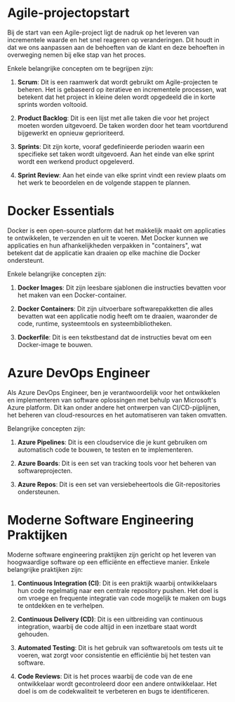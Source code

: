 # Agile-projectopstart

Bij de start van een Agile-project ligt de nadruk op het leveren van incrementele waarde en het snel reageren op veranderingen. Dit houdt in dat we ons aanpassen aan de behoeften van de klant en deze behoeften in overweging nemen bij elke stap van het proces.

Enkele belangrijke concepten om te begrijpen zijn:

1. **Scrum**: Dit is een raamwerk dat wordt gebruikt om Agile-projecten te beheren. Het is gebaseerd op iteratieve en incrementele processen, wat betekent dat het project in kleine delen wordt opgedeeld die in korte sprints worden voltooid.

2. **Product Backlog**: Dit is een lijst met alle taken die voor het project moeten worden uitgevoerd. De taken worden door het team voortdurend bijgewerkt en opnieuw geprioriteerd.

3. **Sprints**: Dit zijn korte, vooraf gedefinieerde perioden waarin een specifieke set taken wordt uitgevoerd. Aan het einde van elke sprint wordt een werkend product opgeleverd.

4. **Sprint Review**: Aan het einde van elke sprint vindt een review plaats om het werk te beoordelen en de volgende stappen te plannen.

# Docker Essentials

Docker is een open-source platform dat het makkelijk maakt om applicaties te ontwikkelen, te verzenden en uit te voeren. Met Docker kunnen we applicaties en hun afhankelijkheden verpakken in "containers", wat betekent dat de applicatie kan draaien op elke machine die Docker ondersteunt.

Enkele belangrijke concepten zijn:

1. **Docker Images**: Dit zijn leesbare sjablonen die instructies bevatten voor het maken van een Docker-container.

2. **Docker Containers**: Dit zijn uitvoerbare softwarepakketten die alles bevatten wat een applicatie nodig heeft om te draaien, waaronder de code, runtime, systeemtools en systeembibliotheken.

3. **Dockerfile**: Dit is een tekstbestand dat de instructies bevat om een Docker-image te bouwen.

# Azure DevOps Engineer

Als Azure DevOps Engineer, ben je verantwoordelijk voor het ontwikkelen en implementeren van software oplossingen met behulp van Microsoft's Azure platform. Dit kan onder andere het ontwerpen van CI/CD-pijplijnen, het beheren van cloud-resources en het automatiseren van taken omvatten.

Belangrijke concepten zijn:

1. **Azure Pipelines**: Dit is een cloudservice die je kunt gebruiken om automatisch code te bouwen, te testen en te implementeren.

2. **Azure Boards**: Dit is een set van tracking tools voor het beheren van softwareprojecten.

3. **Azure Repos**: Dit is een set van versiebeheertools die Git-repositories ondersteunen.

# Moderne Software Engineering Praktijken

Moderne software engineering praktijken zijn gericht op het leveren van hoogwaardige software op een efficiënte en effectieve manier. Enkele belangrijke praktijken zijn:

1. **Continuous Integration (CI)**: Dit is een praktijk waarbij ontwikkelaars hun code regelmatig naar een centrale repository pushen. Het doel is om vroege en frequente integratie van code mogelijk te maken om bugs te ontdekken en te verhelpen.

2. **Continuous Delivery (CD)**: Dit is een uitbreiding van continuous integration, waarbij de code altijd in een inzetbare staat wordt gehouden.

3. **Automated Testing**: Dit is het gebruik van softwaretools om tests uit te voeren, wat zorgt voor consistentie en efficiëntie bij het testen van software.

4. **Code Reviews**: Dit is het proces waarbij de code van de ene ontwikkelaar wordt gecontroleerd door een andere ontwikkelaar. Het doel is om de codekwaliteit te verbeteren en bugs te identificeren.
